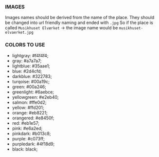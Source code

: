 ### IMAGES
Images names should be derived from the name of the place. 
They should be changed into url friendly naming and ended with `.jpg`
So if the place is called `Musikhuset Elværket`
-> the image name would be `musikhuset-elvaerket.jpg`

### COLORS TO USE 
+ lightgray: #f4f4f4;
+ gray: #a7a7a7;
+ lightblue: #35aae1;
+ blue: #2d4cfd;
+ darkblue: #322783;
+ turqoise: #00a19c;
+ green: #00a246;
+ greenlight: #6aebce;
+ yellowgreen: #e2eb40;
+ salmon: #ffe0d2;
+ yellow: #ffd201;
+ orange: #eb8221;
+ orangered: #e8450f;
+ red: #eb1e57;
+ pink: #e6a2ed;
+ pinkdark: #b013c8;
+ purple: #c073ff;
+ purpledark: #4f18d9;
+ black: black;

